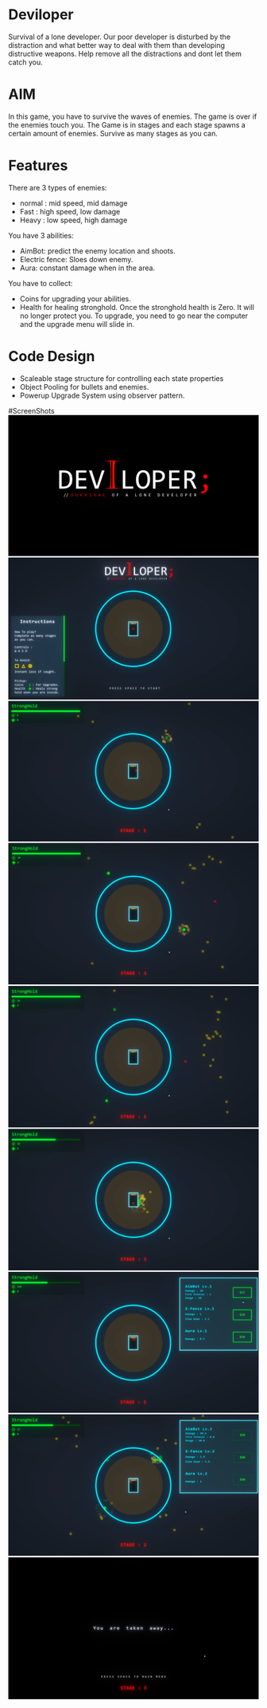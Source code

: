 # Deviloper
Survival of a lone developer. Our poor developer is disturbed by the distraction and what better way to deal with them than developing distructive weapons. Help remove all the distractions and dont let them catch you. 

# AIM
In this game, you have to survive the waves of enemies. The game is over if the enemies touch you.
The Game is in stages and each stage spawns a certain amount of enemies. Survive as many stages as you can.

# Features
There are 3 types of enemies:
- normal : mid speed, mid damage
- Fast : high speed, low damage
- Heavy : low speed, high damage

You have 3 abilities:
- AimBot: predict the enemy location and shoots.
- Electric fence: Sloes down enemy.
- Aura: constant damage when in the area.

You have to collect:
- Coins for upgrading your abilities.
- Health for healing stronghold.
Once the stronghold health is Zero. It will no longer protect you.
To upgrade, you need to go near the computer and the upgrade menu will slide in.

# Code Design
- Scaleable stage structure for controlling each state properties
- Object Pooling for bullets and enemies.
- Powerup Upgrade System using observer pattern.

#ScreenShots
![ScreenShot](ScreenShots/DeviloperLogo.png)
![ScreenShot](ScreenShots/MainMenu.png)
![ScreenShot](ScreenShots/Gameplay1.png)
![ScreenShot](ScreenShots/Gameplay2.png)
![ScreenShot](ScreenShots/Gameplay3.png)
![ScreenShot](ScreenShots/Gameplay4.png)
![ScreenShot](ScreenShots/Gameplay5.png)
![ScreenShot](ScreenShots/Gameplay6.png)
![ScreenShot](ScreenShots/Gameplay7.png)
